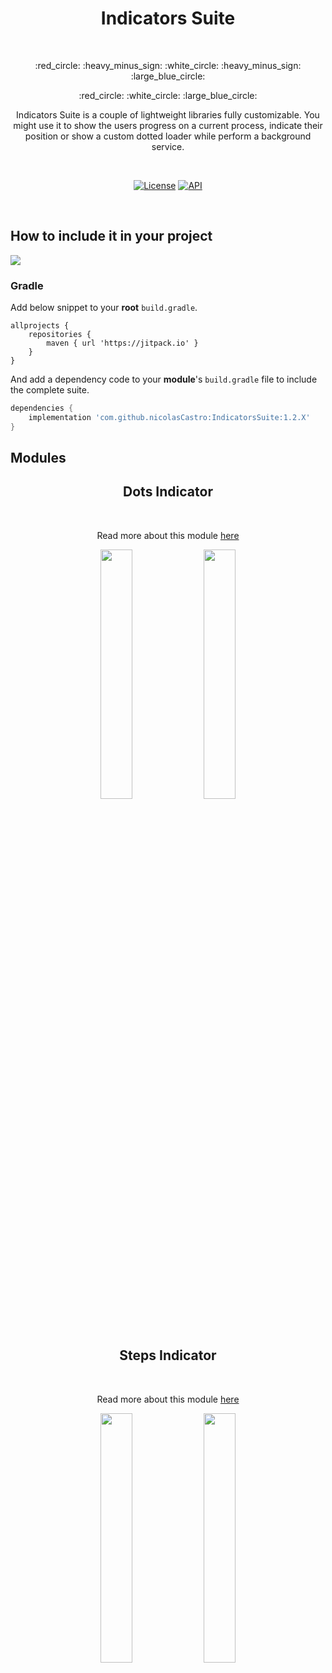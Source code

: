 <h1 align="center">Indicators Suite</h1></br>

<p align="center">
:red_circle: :heavy_minus_sign: :white_circle: :heavy_minus_sign: :large_blue_circle: 
</p>
<p align="center">
:red_circle: :white_circle: :large_blue_circle:
</p>
<p align="center">
  Indicators Suite is a couple of lightweight libraries fully customizable.
  You might use it to show the users progress on a current process, indicate their position or show a custom dotted loader while perform a background service.
</p>
</br>
<p align="center">
  <a href="https://opensource.org/licenses/Apache-2.0"><img alt="License" src="https://img.shields.io/badge/License-Apache%202.0-blue.svg"/></a>
  <a href="https://android-arsenal.com/api?level=21"><img alt="API" src="https://img.shields.io/badge/API-21%2B-brightgreen.svg?style=flat"/></a>
</p> <br>

## How to include it in your project

[![](https://jitpack.io/v/nicolasCastro/dotsIndicator.svg)](https://jitpack.io/#nicolasCastro/dotsIndicator)

### Gradle
Add below snippet to your **root** `build.gradle`.
```Gradle
allprojects {
    repositories {
        maven { url 'https://jitpack.io' }
    }
}
```
And add a dependency code to your **module**'s `build.gradle` file to include the complete suite.
```gradle
dependencies {
    implementation 'com.github.nicolasCastro:IndicatorsSuite:1.2.X'
}
```

## Modules

<h2 align="center">Dots Indicator</h2></br>

<p align="center">Read more about this module <a href="/dotsindicator/README.md">here</a></p>
<p align="center">
  <img src="https://user-images.githubusercontent.com/7327610/110218399-6afc9900-7e98-11eb-81a1-8027d527d623.gif" width="32%"/>
  <img src="https://user-images.githubusercontent.com/7327610/110218401-6f28b680-7e98-11eb-94aa-0ca8a4702612.gif" width="32%"/>
</p>
<h2 align="center">Steps Indicator</h2></br>
<p align="center">Read more about this module <a href="/stepsindicator/README.md">here</a></p>
<p align="center">
  <img src="https://user-images.githubusercontent.com/7327610/110058652-7be6c680-7d41-11eb-975a-467ed2b98fec.gif" width="32%"/>
  <img src="https://user-images.githubusercontent.com/7327610/110058961-17783700-7d42-11eb-8e77-6c7c248e535a.gif" width="32%"/>
</p>


